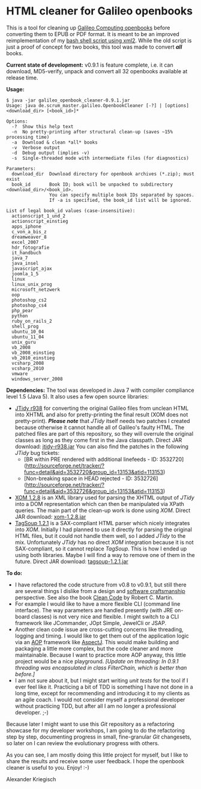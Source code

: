 HTML cleaner for Galileo openbooks
==================================

This is a tool for cleaning up [Galileo Computing openbooks](http://www.galileocomputing.de/openbook)
before converting them to EPUB or PDF format. It is meant to be an improved reimplementation of my
[bash shell script using xml2](https://github.com/kriegaex/html_book_cleaner). While the old script
is just a proof of concept for two books, this tool was made to convert *__all__* books.

__Current state of development:__ v0.9.1 is feature complete, i.e. it can download, MD5-verify, unpack
and convert all 32 openbooks available at release time.

__Usage:__

    $ java -jar galileo_openbook_cleaner-0.9.1.jar
    Usage: java de.scrum_master.galileo.OpenbookCleaner [-?] | [options] <download_dir> [<book_id>]*
    
    Options:
      -?  Show this help text
      -n  No pretty-printing after structural clean-up (saves ~15% processing time)
      -a  Download & clean *all* books
      -v  Verbose output
      -d  Debug output (implies -v)
      -s  Single-threaded mode with intermediate files (for diagnostics)
    
    Parameters:
      download_dir  Download directory for openbook archives (*.zip); must exist
      book_id       Book ID; book will be unpacked to subdirectory <download_dir>/<book_id>.
                    You can specify multiple book IDs separated by spaces.
                    If -a is specified, the book_id list will be ignored.
    
    List of legal book_id values (case-insensitive):
      actionscript_1_und_2
      actionscript_einstieg
      apps_iphone
      c_von_a_bis_z
      dreamweaver_8
      excel_2007
      hdr_fotografie
      it_handbuch
      java_7
      java_insel
      javascript_ajax
      joomla_1_5
      linux
      linux_unix_prog
      microsoft_netzwerk
      oop
      photoshop_cs2
      photoshop_cs4
      php_pear
      python
      ruby_on_rails_2
      shell_prog
      ubuntu_10_04
      ubuntu_11_04
      unix_guru
      vb_2008
      vb_2008_einstieg
      vb_2010_einstieg
      vcsharp_2008
      vcsharp_2010
      vmware
      windows_server_2008

__Dependencies:__ The tool was developed in Java 7 with compiler compliance level 1.5 (Java 5).
It also uses a few open source libraries:
  * [JTidy r938](http://jtidy.sourceforge.net/) for converting the original Galileo files from
    unclean HTML into XHTML and also for pretty-printing the final result (XOM does not pretty-print).
    *__Please note__* that *JTidy* itself needs two patches I created because otherwise it cannot
    handle all of Galileo's faulty HTML. The patched files are part of this repository, so they will
    overrule the original classes as long as they come first in the Java classpath.
    Direct JAR download: [jtidy-r938.jar](http://sourceforge.net/projects/jtidy/files/JTidy/r938/jtidy-r938.jar/download)
    You can also find the patches in the following *JTidy* bug tickets:
      * [BR within PRE rendered with additional linefeeds - ID: 3532720]
        (http://sourceforge.net/tracker/?func=detail&aid=3532720&group_id=13153&atid=113153)
      * [Non-breaking space in HEAD rejected - ID: 3532726]
        (http://sourceforge.net/tracker/?func=detail&aid=3532726&group_id=13153&atid=113153)
  * [XOM 1.2.8](http://www.xom.nu/) is an XML library used for parsing the XHTML output of *JTidy*
    into a DOM representation which can then be manipulated via XPath queries. The main part of the
    clean-up work is done using *XOM*.
    Direct JAR download: [xom-1.2.8.jar](http://www.cafeconleche.org/XOM/xom-1.2.8.jar)
  * [TagSoup 1.2.1](http://ccil.org/~cowan/XML/tagsoup/) is a SAX-compliant HTML parser which nicely
    integrates into *XOM*. Initially I had planned to use it directly for parsing the original HTML
    files, but it could not handle them well, so I added *JTidy* to the mix. Unfortunately *JTidy*
    has no direct *XOM* integration because it is not SAX-compliant, so it cannot replace *TagSoup*.
    This is how I ended up using both libraries. Maybe I will find a way to remove one of them in
    the future.
    Direct JAR download: [tagsoup-1.2.1.jar](http://ccil.org/~cowan/XML/tagsoup/tagsoup-1.2.1.jar)

__To do:__
* I have refactored the code structure from v0.8 to v0.9.1, but still there are several things I dislike
  from a design and [software craftsmanship](http://en.wikipedia.org/wiki/Software_craftsmanship) perspective.
  See also the book [Clean Code](http://www.amazon.com/Clean-Code-Handbook-Software-Craftsmanship/dp/0132350882)
  by Robert C. Martin.
* For example I would like to have a more flexible CLI (command line interface). The way parameters are
  handled presently (with JRE on-board classes) is not very nice and flexible. I might switch to a CLI
  framework like JCommander, JOpt Simple, JewelCli or JSAP.
* Another clean code issue are cross-cutting concerns like threading, logging and timing. I would like to get
  them out of the application logic via an [AOP](http://en.wikipedia.org/wiki/Aspect-oriented_programming)
  framework like [AspectJ](http://en.wikipedia.org/wiki/AspectJ). This would make building and packaging a
  little more complex, but the code cleaner and more maintainable. Because I want to practice more AOP
  anyway, this little project would be a nice playground. *[Update on threading: In 0.9.1 threading was
  encapsulated in class FilterChain, which is better than before.]*
* I am not sure about it, but I might start writing *unit tests* for the tool if I ever feel like it.
  Practicing a bit of TDD is something I have not done in a long time, except for recommending and
  introducing it to my clients as an agile coach. I would not consider myself a professional developer
  without practicing TDD, but after all I am no longer a professional developer. ;-)

Because later I might want to use this *Git* repository as a refactoring showcase for my developer workshops,
I am going to do the refactoring step by step, documenting progress in small, fine-granular *Git* changesets,
so later on I can review the evolutionary progress with others.

As you can see, I am mostly doing this little project for myself, but I like to share the results and
receive some user feedback. I hope the openbook cleaner is useful to you. Enjoy! :-)

Alexander Kriegisch
